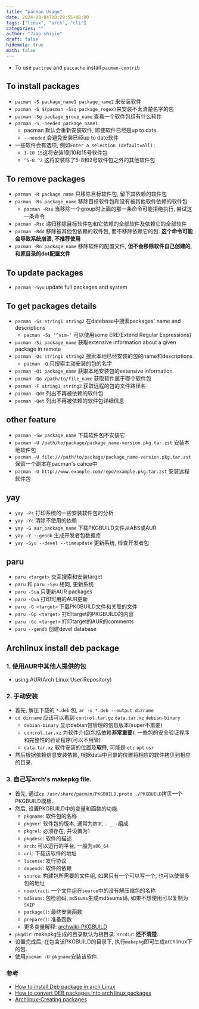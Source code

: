 ```yaml
---
title: "pacman Usage"
date: 2024-08-04T00:29:55+08:00
tags: ["linux", "arch", "cli"]
categories: ""
author: "Jiao shijie"
draft: false
hidemeta: true
math: false
---
```


- To use `pactree` and `paccache` install `pacman-contrib`

## To install packages

- `pacman -S package_name1 package_name2` 来安装软件
- `pacman -S $(pacman -Ssq package_regex)`来安装不太清楚名字的包
- `pacman -Sg package_group_name` 查看一个软件包组有什么软件
- `pacman -S -needed package_name1`
  - pacman 默认会重新安装软件, 即使软件已经是up to date.
  - `--needed` 会避免安装已经up to date软件
- 一些软件会有选项, 例如`Enter a selection (default=all):`
  - `1-10 15`这将安装1到10和15号软件包
  - `^5-8 ^2` 这将安装除了5-8和2号软件包之外的其他软件包

## To remove packages

- `pacman -R package_name` 只移除目标软件包, 留下其依赖的软件包
- `pacman -Rs package_name` 移除目标软件包和没有被其他软件依赖的软件包
  - `pacman -Rsu` 当移除一个group时上面的那一条命令可能拒绝执行, 尝试这一条命令
- `pacman -Rsc` 递归移除目标软件包和它依赖的全部软件及依赖它的全部软件
- `pacman -Rdd` 移除被其他包依赖的软件包, 而不移除依赖它的包. **这个命令可能会导致系统崩溃, 不推荐使用**
- `pacman -Rn package_name` 移除软件的配置文件, **但不会移除软件自己创建的, 和家目录的dot配置文件**

## To update packages

- `pacman -Syu` update full packages and system

## To get packages details

- `pacman -Ss string1 string2` 在datebase中搜索packages' name and descriptions
  - `pacman -Ss '^vim-'` 可以使用some ERE(Extend Regular Expressions)
- `pacman -Si package_name` 获取extensive information about a given package in remote
- `pacman -Qs string1 string2` 搜索本地已经安装的包的name和descriptions
  - `pacman -Q` 只搜索主动安装的包的名字
- `pacman -Qi package_name` 获取本地安装包的extensive information
- `pacman -Qo /path/to/file_name` 获取软件属于哪个软件包
- `pacman -F string1 string2` 获取远程的包的文件路径名
- `pacman -Qdt` 列出不再被依赖的软件包
- `pacman -Qet` 列出不再被依赖的软件包详细信息

## other feature

- `pacman -Sw package_name` 下载软件包不安装它
- `pacman -U /path/to/package/package_name-version.pkg.tar.zst` 安装本地软件包
- `pacman -U file:///path/to/package/package_name-version.pkg.tar.zst` 保留一个副本在pacman's cahce中
- `pacman -U http://www.example.com/repo/example.pkg.tar.zst` 安装远程软件包

## yay

- `yay -Ps` 打印系统的一些安装软件包的分析
- `yay -Yc` 清除不使用的依赖
- `yay -G aur_package_name` 下载PKGBUILD文件从ABS或AUR
- `yay -Y --gendb` 生成开发者包数据库
- `yay -Syu --devel --timeupdate` 更新系统, 检查开发者包

## paru

- `paru <target>` 交互搜索和安装target
- `paru` 和 `paru -Syu` 相同, 更新系统
- `paru -Sua` 只更新AUR packages
- `paru -Qua` 打印可用的AUR更新
- `paru -G <target>` 下载PKGBUILD文件和关联的文件
- `paru -Gp <target>` 打印target的PKGBUILD的内容
- `paru -Gc <target>` 打印target的AUR的comments
- `paru --gendb` 创建devel database

## Archlinux install deb package


### 1. 使用AUR中其他人提供的包

- using AUR(Arch Linux User Repository)

### 2. 手动安装

- 首先, 解压下载的 `*.deb` 包, `ar -x *.deb --output dirname`
- `cd dirname` 应该可以看到 `control.tar.gz` `data.tar.xz` `debian-binary`
  * `debian-binary` 显示debian包管理的信息版本(super不重要)
  * `control.tar.xz` 为软件介绍(包括依赖**非常重要**), 一些包的安全验证程序和完整性的验证程序(可以不用管)
  * `data.tar.xz` 软件安装的位置及**软件**, 可能是 `etc` `opt` `usr`
- 然后根据依赖信息安装依赖, 根据data中目录的位置将相应的软件拷贝到相应的目录.

### 3. 自己写arch's makepkg file.

- 首先, 通过`cp /usr/share/pacman/PKGBUILD.proto ./PKGBUILD`拷贝一个PKGBUILD模板.
- 然后, 设置PKGBUILD中的变量和函数的功能.
  - `pkgname`: 软件包的名称
  - `pkgver`: 软件包的版本, 通常为`数字`, `. _ -`组成
  - `pkgrel`: 必须存在, 并设置为1
  - `pkgdesc`: 软件的描述
  - `arch`: 可以运行的平台, 一般为`x86_64`
  - `url`: 下载该软件的地址
  - `license`: 发行协议
  - `depends`: 软件的依赖
  - `source`: 构建包所需要的文件组, 如果只有一个可以写一个, 也可以使很多包的地址
  - `noextract`: 一个文件组在`source`中的没有解压缩包的名称
  - `md5sums`: 包检验码, `md5sums`生成md5sums码, 如果不想使用可以复制为`SKIP`
  - `package()`: 最终安装函数
  - `prepare()`: 准备函数
  - 更多变量解释: [archwiki-PKGBUILD](https://wiki.archlinux.org/index.php/PKGBUILD)
- `pkgdir`: makepkg生成的目录默认为根目录. `srcdir`: **还不清楚**.
- 设置完成后, 在包含该PKGBUILD的目录下, 执行`makepkg`即可生成archlinux下的包.
- 使用`pacman -U pkgname`安装该软件.

### 参考

- [How to install Deb package in arch Linux](https://www.maketecheasier.com/install-deb-package-in-arch-linux/)
- [How to convert DEB packages into arch linux packages](https://www.ostechnix.com/convert-deb-packages-arch-linux-packages/)
- [Archlinux-Creating packages](https://wiki.archlinux.org/index.php/Creating_packages)
